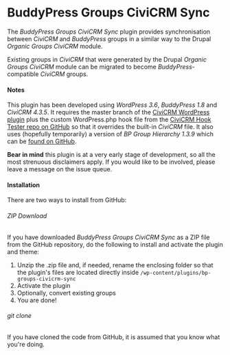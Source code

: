 BuddyPress Groups CiviCRM Sync
==============================

The *BuddyPress Groups CiviCRM Sync* plugin provides synchronisation between *CiviCRM* and *BuddyPress* groups in a similar way to the Drupal *Organic Groups CiviCRM* module.

Existing groups in *CiviCRM* that were generated by the Drupal *Organic Groups CiviCRM* module can be migrated to become *BuddyPress*-compatible *CiviCRM* groups.

#### Notes ####

This plugin has been developed using *WordPress 3.6*, *BuddyPress 1.8* and *CiviCRM 4.3.5*. It requires the master branch of the [CiviCRM WordPress plugin](https://github.com/civicrm/civicrm-wordpress) plus the custom WordPress.php hook file from the [CiviCRM Hook Tester repo on GitHub](https://github.com/christianwach/civicrm-wp-hook-tester) so that it overrides the built-in *CiviCRM* file. It also uses (hopefully temporarily) a version of *BP Group Hierarchy 1.3.9* which can be [found on GitHub](https://github.com/christianwach/BP-Group-Hierarchy).

**Bear in mind** this plugin is at a very early stage of development, so all the most strenuous disclaimers apply. If you would like to be involved, please leave a message on the issue queue.

#### Installation ####

There are two ways to install from GitHub:

###### ZIP Download ######

If you have downloaded *BuddyPress Groups CiviCRM Sync* as a ZIP file from the GitHub repository, do the following to install and activate the plugin and theme:

1. Unzip the .zip file and, if needed, rename the enclosing folder so that the plugin's files are located directly inside `/wp-content/plugins/bp-groups-civicrm-sync`
2. Activate the plugin
3. Optionally, convert existing groups
4. You are done!

###### git clone ######

If you have cloned the code from GitHub, it is assumed that you know what you're doing.
